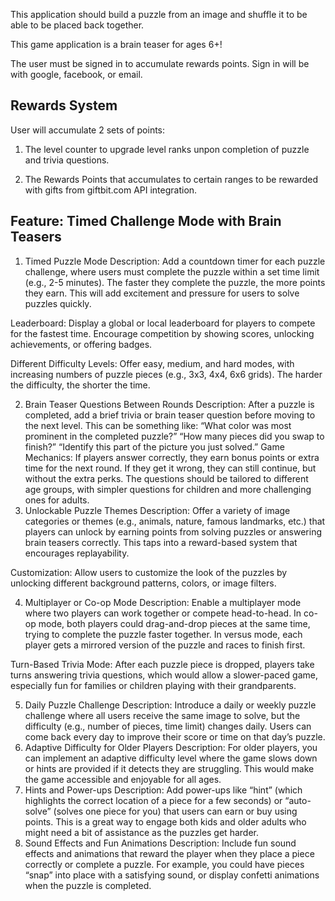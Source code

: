 This application should build a puzzle from an image and shuffle it to be able to be placed back together.

This game application is a brain teaser for ages 6+!

The user must be signed in to accumulate rewards points. Sign in will be with google, facebook, or email.

## Rewards System

User will accumulate 2 sets of points:
1. The level counter to upgrade level ranks unpon completion of puzzle and trivia questions.

2. The Rewards Points that accumulates to certain ranges to be rewarded with gifts from giftbit.com API integration.

## Feature: Timed Challenge Mode with Brain Teasers
1. Timed Puzzle Mode
Description: Add a countdown timer for each puzzle challenge, where users must complete the puzzle within a set time limit (e.g., 2-5 minutes). The faster they complete the puzzle, the more points they earn. This will add excitement and pressure for users to solve puzzles quickly.

Leaderboard: Display a global or local leaderboard for players to compete for the fastest time. Encourage competition by showing scores, unlocking achievements, or offering badges.

Different Difficulty Levels: Offer easy, medium, and hard modes, with increasing numbers of puzzle pieces (e.g., 3x3, 4x4, 6x6 grids). The harder the difficulty, the shorter the time.

2. Brain Teaser Questions Between Rounds
Description: After a puzzle is completed, add a brief trivia or brain teaser question before moving to the next level. This can be something like:
“What color was most prominent in the completed puzzle?”
“How many pieces did you swap to finish?”
“Identify this part of the picture you just solved.”
Game Mechanics: If players answer correctly, they earn bonus points or extra time for the next round. If they get it wrong, they can still continue, but without the extra perks. The questions should be tailored to different age groups, with simpler questions for children and more challenging ones for adults.
3. Unlockable Puzzle Themes
Description: Offer a variety of image categories or themes (e.g., animals, nature, famous landmarks, etc.) that players can unlock by earning points from solving puzzles or answering brain teasers correctly. This taps into a reward-based system that encourages replayability.

Customization: Allow users to customize the look of the puzzles by unlocking different background patterns, colors, or image filters.

4. Multiplayer or Co-op Mode
Description: Enable a multiplayer mode where two players can work together or compete head-to-head. In co-op mode, both players could drag-and-drop pieces at the same time, trying to complete the puzzle faster together. In versus mode, each player gets a mirrored version of the puzzle and races to finish first.

Turn-Based Trivia Mode: After each puzzle piece is dropped, players take turns answering trivia questions, which would allow a slower-paced game, especially fun for families or children playing with their grandparents.

5. Daily Puzzle Challenge
Description: Introduce a daily or weekly puzzle challenge where all users receive the same image to solve, but the difficulty (e.g., number of pieces, time limit) changes daily. Users can come back every day to improve their score or time on that day’s puzzle.
6. Adaptive Difficulty for Older Players
Description: For older players, you can implement an adaptive difficulty level where the game slows down or hints are provided if it detects they are struggling. This would make the game accessible and enjoyable for all ages.
7. Hints and Power-ups
Description: Add power-ups like “hint” (which highlights the correct location of a piece for a few seconds) or “auto-solve” (solves one piece for you) that users can earn or buy using points. This is a great way to engage both kids and older adults who might need a bit of assistance as the puzzles get harder.
8. Sound Effects and Fun Animations
Description: Include fun sound effects and animations that reward the player when they place a piece correctly or complete a puzzle. For example, you could have pieces “snap” into place with a satisfying sound, or display confetti animations when the puzzle is completed.
